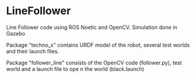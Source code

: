 # LineFollower
Line Follower code using ROS Noetic and OpenCV. Simulation done in Gazebo

Package "techno_x" contains URDF model of the robot, several test worlds and their launch files.

Package "follower_line" consists of the OpenCV code (follower.py), test world and a launch file to ope n the world (black.launch)
